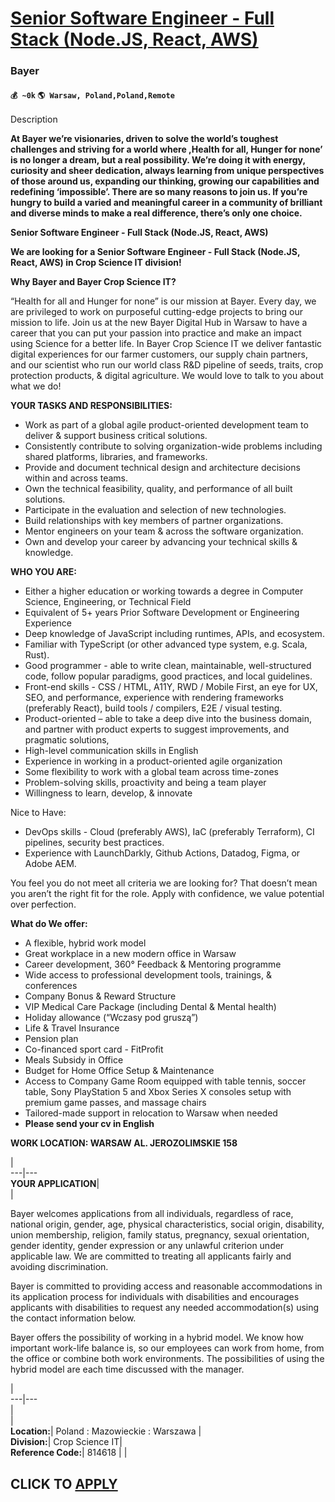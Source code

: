 # [Senior Software Engineer - Full Stack (Node.JS, React, AWS)](https://www.remotewlb.com/apply/senior-software-engineer-full-stack-node-js-react-aws)  
### Bayer  
#### `💰 ~0k` `🌎 Warsaw, Poland,Poland,Remote`  

Description

**At Bayer we’re visionaries, driven to solve the world’s toughest challenges and striving for a world where ,Health for all, Hunger for none’ is no longer a dream, but a real possibility. We’re doing it with energy, curiosity and sheer dedication, always learning from unique perspectives of those around us, expanding our thinking, growing our capabilities and redefining ‘impossible’. There are so many reasons to join us. If you’re hungry to build a varied and meaningful career in a community of brilliant and diverse minds to make a real difference, there’s only one choice.**

**Senior Software Engineer - Full Stack (Node.JS, React, AWS)**

**We are looking for a Senior Software Engineer - Full Stack (Node.JS, React, AWS) in Crop Science IT division!**

  
 **Why Bayer and Bayer Crop Science IT?**

  
“Health for all and Hunger for none” is our mission at Bayer. Every day, we are privileged to work on purposeful cutting-edge projects to bring our mission to life. Join us at the new Bayer Digital Hub in Warsaw to have a career that you can put your passion into practice and make an impact using Science for a better life. In Bayer Crop Science IT we deliver fantastic digital experiences for our farmer customers, our supply chain partners, and our scientist who run our world class R&D pipeline of seeds, traits, crop protection products, & digital agriculture. We would love to talk to you about what we do!

**YOUR TASKS AND RESPONSIBILITIES:**

  * Work as part of a global agile product-oriented development team to deliver & support business critical solutions.
  * Consistently contribute to solving organization-wide problems including shared platforms, libraries, and frameworks.
  * Provide and document technical design and architecture decisions within and across teams.
  * Own the technical feasibility, quality, and performance of all built solutions.
  * Participate in the evaluation and selection of new technologies.
  * Build relationships with key members of partner organizations.
  * Mentor engineers on your team & across the software organization.
  * Own and develop your career by advancing your technical skills & knowledge.

**WHO YOU ARE:**

  * Either a higher education or working towards a degree in Computer Science, Engineering, or Technical Field
  * Equivalent of 5+ years Prior Software Development or Engineering Experience
  * Deep knowledge of JavaScript including runtimes, APIs, and ecosystem.
  * Familiar with TypeScript (or other advanced type system, e.g. Scala, Rust).
  * Good programmer - able to write clean, maintainable, well-structured code, follow popular paradigms, good practices, and local guidelines.
  * Front-end skills - CSS / HTML, A11Y, RWD / Mobile First, an eye for UX, SEO, and performance, experience with rendering frameworks (preferably React), build tools / compilers, E2E / visual testing.
  * Product-oriented – able to take a deep dive into the business domain, and partner with product experts to suggest improvements, and pragmatic solutions,
  * High-level communication skills in English
  * Experience in working in a product-oriented agile organization
  * Some flexibility to work with a global team across time-zones
  * Problem-solving skills, proactivity and being a team player
  * Willingness to learn, develop, & innovate

Nice to Have:

  * DevOps skills - Cloud (preferably AWS), IaC (preferably Terraform), CI pipelines, security best practices.
  * Experience with LaunchDarkly, Github Actions, Datadog, Figma, or Adobe AEM.

You feel you do not meet all criteria we are looking for? That doesn’t mean you aren’t the right fit for the role. Apply with confidence, we value potential over perfection.

**What do We offer:**

  * A flexible, hybrid work model 
  * Great workplace in a new modern office in Warsaw
  * Career development, 360° Feedback & Mentoring programme
  * Wide access to professional development tools, trainings, & conferences
  * Company Bonus & Reward Structure 
  * VIP Medical Care Package (including Dental & Mental health)
  * Holiday allowance (“Wczasy pod gruszą”)
  * Life & Travel Insurance
  * Pension plan
  * Co-financed sport card - FitProfit
  * Meals Subsidy in Office 
  * Budget for Home Office Setup & Maintenance
  * Access to Company Game Room equipped with table tennis, soccer table, Sony PlayStation 5 and Xbox Series X consoles setup with premium game passes, and massage chairs
  * Tailored-made support in relocation to Warsaw when needed
  *  **Please send your cv in English**

**WORK LOCATION: WARSAW AL. JEROZOLIMSKIE 158**

|  
---|---  
**YOUR APPLICATION**|  
|  
  
Bayer welcomes applications from all individuals, regardless of race, national origin, gender, age, physical characteristics, social origin, disability, union membership, religion, family status, pregnancy, sexual orientation, gender identity, gender expression or any unlawful criterion under applicable law. We are committed to treating all applicants fairly and avoiding discrimination.

Bayer is committed to providing access and reasonable accommodations in its application process for individuals with disabilities and encourages applicants with disabilities to request any needed accommodation(s) using the contact information below.

Bayer offers the possibility of working in a hybrid model. We know how important work-life balance is, so our employees can work from home, from the office or combine both work environments. The possibilities of using the hybrid model are each time discussed with the manager.  

|  
---|---  
|  
|  
**Location:**|  Poland : Mazowieckie : Warszawa |  
**Division:**|  Crop Science IT|  
**Reference Code:**|  814618 |  |  
  
  
## CLICK TO [APPLY](https://www.remotewlb.com/apply/senior-software-engineer-full-stack-node-js-react-aws)

